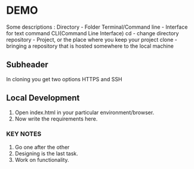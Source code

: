 # DEMO 
Some descriptions :
Directory - Folder
Terminal/Command line - Interface for text command
CLI(Command Line Interface)
cd - change directory 
repository - Project, or the place where you keep your project
clone - bringing a repository that is hosted somewhere to the local machine

## Subheader

In cloning you get two options HTTPS and SSH

## Local Development 

1. Open index.html in your particular environment/browser.
2. Now write the requirements here.

### KEY NOTES 
1. Go one after the other 
2. Designing is the last task.
3. Work on functionality.
   